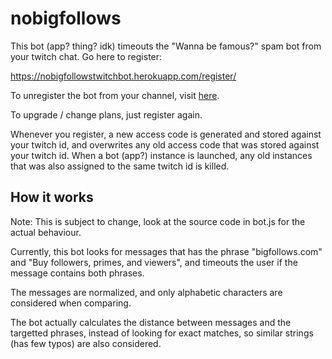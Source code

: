 # nobigfollows

This bot (app? thing? idk) timeouts the "Wanna be famous?" spam bot from your twitch chat. Go here to register:

https://nobigfollowstwitchbot.herokuapp.com/register/

To unregister the bot from your channel, visit [here](https://nobigfollowstwitchbot.herokuapp.com/register/).

To upgrade / change plans, just register again.

Whenever you register, a new access code is generated and stored against your twitch id, and overwrites any old access code that was stored against your twitch id. When a bot (app?) instance is launched, any old instances that was also assigned to the same twitch id is killed.

## How it works

Note: This is subject to change, look at the source code in bot.js for the actual behaviour.

Currently, this bot looks for messages that has the phrase "bigfollows.com" and "Buy followers, primes, and viewers", and timeouts the user if the message contains both phrases.

The messages are normalized, and only alphabetic characters are considered when comparing.

The bot actually calculates the distance between messages and the targetted phrases, instead of looking for exact matches, so similar strings (has few typos) are also considered.

